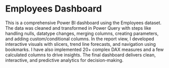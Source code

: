 # Employees Dashboard
This is a comprehensive Power BI dashboard using the Employees dataset. 
The data was cleaned and transformed in Power Query with steps like handling nulls, datatype changes, merging columns, creating parameters, and adding custom/conditional columns. 
In the report view, I developed interactive visuals with slicers, trend line forecasts, and navigation using bookmarks. 
I have also implemented 20+ complex DAX measures and a few calculated columns to drive insights. The final dashboard delivers clean, interactive, and predictive analytics for decision-making.
